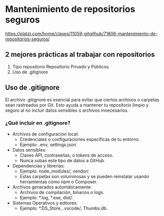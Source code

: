 # Mantenimiento de repositorios seguros
https://platzi.com/home/clases/11059-gitgithub/71806-mantenimiento-de-repositorios-seguros/

## 2 mejores prácticas al trabajar con repositorios
1. Tipo repositorio
    Repositorio Privado y Públicos
2. Uso de .gitignore 

##  Uso de .gitignore
El archivo .gitignore es esencial para evitar que ciertos archivos o carpetas sean rastreados por Git. Esto ayuda a mantener tu repositorio limpio y seguro al no incluir datos sensibles o archivos innecesarios.

### ¿Qué incluir en .gitignore?
- Archivos de configuración local:
  - Credenciales o configuraciones específicas de tu entorno.
  - Ejemplo: .env, settings.json.
- Datos sensibles:
  - Claves API, contraseñas, o tokens de acceso.
  - Nunca subas este tipo de datos a GitHub.
- Dependencias y librerías:
  - Ejemplo: node_modules/, vendor/.
  - Estas carpetas son voluminosas y se pueden reinstalar usando herramientas como npm o Composer.
- Archivos generados automáticamente:
  - Archivos de compilación, binarios o logs.
  - Ejemplo: *.log, *.exe, dist/.
- Sistemas Operativos y editores:
  - Ejemplo: *.DS_Store, .vscode/, Thumbs.db.

